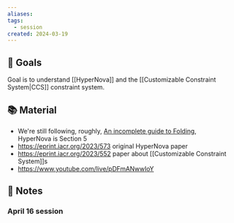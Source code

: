 ```yaml
---
aliases: 
tags:
  - session
created: 2024-03-19
---
```

## 🎯 Goals
Goal is to understand [[HyperNova]] and the [[Customizable Constraint System|CCS]] constraint system.

## 📚 Material
- We're still following, roughly, [An incomplete guide to Folding](https://taiko.mirror.xyz/tk8LoE-rC2w0MJ4wCWwaJwbq8-Ih8DXnLUf7aJX1FbU), HyperNova is Section 5
- https://eprint.iacr.org/2023/573 original HyperNova paper
- https://eprint.iacr.org/2023/552 paper about [[Customizable Constraint System]]s
- https://www.youtube.com/live/pDFmANwwIoY

## 📝 Notes
### April 16 session

